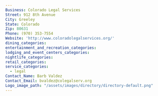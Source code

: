 ```yaml
---
Business: Colorado Legal Services
Street: 912 8th Avenue
City: Greeley
State: Colorado
Zip: 80631
Phone: (970) 353-7554
Website: 'http://www.coloradolegalservices.org/'
dining_categories:
entertainment_and_recreation_categories:
lodging_and_event_centers_categories:
nightlife_categories:
retail_categories:
service_categories:
  - legal
Contact_Name: Barb Valdez
Contact_Email: bvaldez@colegalserv.org
Logo_image_path: "/assets/images/directory/directory-default.png"
---
```



